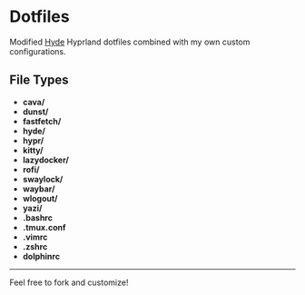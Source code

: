 # Dotfiles

Modified [Hyde](https://github.com/Hyde-project/hyde) Hyprland dotfiles combined with my own custom configurations.

## File Types

- **cava/**
- **dunst/**
- **fastfetch/**
- **hyde/**
- **hypr/**
- **kitty/**
- **lazydocker/**
- **rofi/**
- **swaylock/**
- **waybar/**
- **wlogout/**
- **yazi/**
- **.bashrc**
- **.tmux.conf**
- **.vimrc**
- **.zshrc**
- **dolphinrc**

---

Feel free to fork and customize!
